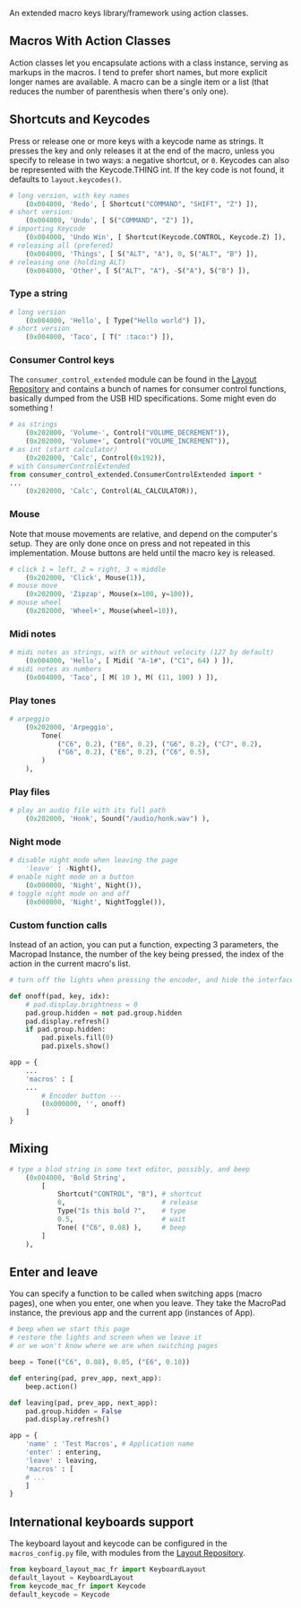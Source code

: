 An extended macro keys library/framework using action classes.

## Macros With Action Classes

Action classes let you encapsulate actions with a class instance, serving as markups in the macros. I tend to prefer short names, but more explicit longer names are available. A macro can be a single item or a list (that reduces the number of parenthesis when there's only one).

<!--
## Defining macros in the macros folder

### Base syntax (TBD)

### Advanced things (TBD)

### Low level things (TBD)
-->

## Shortcuts and Keycodes

Press or release one or more keys with a keycode name as strings. It presses the key and only releases it at the end of the macro, unless you specify to release in two ways: a negative shortcut, or `0`. Keycodes can also be represented with the Keycode.THING int. If the key code is not found, it defaults to `layout.keycodes()`.

```py
# long version, with key names
    (0x004000, 'Redo', [ Shortcut("COMMAND", "SHIFT", "Z") ]),
# short version:
    (0x004000, 'Undo', [ S("COMMAND", "Z") ]),
# importing Keycode
    (0x004000, 'Undo Win', [ Shortcut(Keycode.CONTROL, Keycode.Z) ]),
# releasing all (prefered)
    (0x004000, 'Things', [ S("ALT", "A"), 0, S("ALT", "B") ]),
# releasing one (holding ALT)
    (0x004000, 'Other', [ S("ALT", "A"), -S("A"), S("B") ]),
```

### Type a string

```py
# long version
    (0x004000, 'Hello', [ Type("Hello world") ]),
# short version
    (0x004000, 'Taco', [ T(" :taco:") ]),
```

### Consumer Control keys

The `consumer_control_extended` module can be found in the [Layout Repository](https://github.com/Neradoc/Circuitpython_Keyboard_Layouts) and contains a bunch of names for consumer control functions, basically dumped from the USB HID specifications. Some might even do something !

```py
# as strings
    (0x202000, 'Volume-', Control("VOLUME_DECREMENT")),
    (0x202000, 'Volume+', Control("VOLUME_INCREMENT")),
# as int (start calculator)
    (0x202000, 'Calc', Control(0x192)),
# with ConsumerControlExtended
from consumer_control_extended.ConsumerControlExtended import *
...
    (0x202000, 'Calc', Control(AL_CALCULATOR)),
```

### Mouse

Note that mouse movements are relative, and depend on the computer's setup. They are only done once on press and not repeated in this implementation. Mouse buttons are held until the macro key is released.

```py
# click 1 = left, 2 = right, 3 = middle
    (0x202000, 'Click', Mouse(1)),
# mouse move
    (0x202000, 'Zipzap', Mouse(x=100, y=100)),
# mouse wheel
    (0x202000, 'Wheel+', Mouse(wheel=10)),
```

### Midi notes

```py
# midi notes as strings, with or without velocity (127 by default)
    (0x004000, 'Hello', [ Midi( "A-1#", ("C1", 64) ) ]),
# midi notes as numbers
    (0x004000, 'Taco', [ M( 10 ), M( (11, 100) ) ]),
```

### Play tones

```py
# arpeggio
    (0x202000, 'Arpeggio',
        Tone(
            ("C6", 0.2), ("E6", 0.2), ("G6", 0.2), ("C7", 0.2),
            ("G6", 0.2), ("E6", 0.2), ("C6", 0.5),
        )
    ),
```

### Play files

```py
# play an audio file with its full path
    (0x202000, 'Honk', Sound("/audio/honk.wav") ),
```

### Night mode

```py
# disable night mode when leaving the page
    'leave' : -Night(),
# enable night mode on a button
    (0x000000, 'Night', Night()),
# toggle night mode on and off
    (0x000000, 'Night', NightToggle()),
```

### Custom function calls

Instead of an action, you can put a function, expecting 3 parameters, the Macropad Instance, the number of the key being pressed, the index of the action in the current macro's list.

```py
# turn off the lights when pressing the encoder, and hide the interface

def onoff(pad, key, idx):
    # pad.display.brightness = 0
    pad.group.hidden = not pad.group.hidden
    pad.display.refresh()
    if pad.group.hidden:
        pad.pixels.fill(0)
        pad.pixels.show()

app = {
    ...
    'macros' : [
    ...
        # Encoder button ---
        (0x000000, '', onoff)
    ]
}
```

## Mixing

```py
# type a blod string in some text editor, possibly, and beep
    (0x004000, 'Bold String',
        [
            Shortcut("CONTROL", "B"), # shortcut
            0,                        # release
            Type("Is this bold ?",    # type
            0.5,                      # wait
            Tone( ("C6", 0.08) ),     # beep
        ]
    ),
```

## Enter and leave

You can specify a function to be called when switching apps (macro pages), one when you enter, one when you leave. They take the MacroPad instance, the previous app and the current app (instances of App).

```py
# beep when we start this page
# restore the lights and screen when we leave it
# or we won't know where we are when switching pages

beep = Tone(("C6", 0.08), 0.05, ("E6", 0.10))

def entering(pad, prev_app, next_app):
    beep.action()

def leaving(pad, prev_app, next_app):
    pad.group.hidden = False
    pad.display.refresh()

app = {
    'name' : 'Test Macros', # Application name
    'enter' : entering,
    'leave' : leaving,
    'macros' : [
    # ...
    ]
}
```

## International keyboards support

The keyboard layout and keycode can be configured in the `macros_config.py` file, with modules from the [Layout Repository](https://github.com/Neradoc/Circuitpython_Keyboard_Layouts).

```py
from keyboard_layout_mac_fr import KeyboardLayout
default_layout = KeyboardLayout
from keycode_mac_fr import Keycode
default_keycode = Keycode
```

<!-- 
## Support for different types of keypads

The generic case in `driver_base`. (TBD)

### How to extend it for your keypad (TBD)

### Existing "drivers" for most cases (TBD)

#### Generic macropad and neopixels (TBD)

#### Generic I2C Neokeys and others (TBD)

#### Macropad (TBD)

#### Keybow (TBD)
 -->
